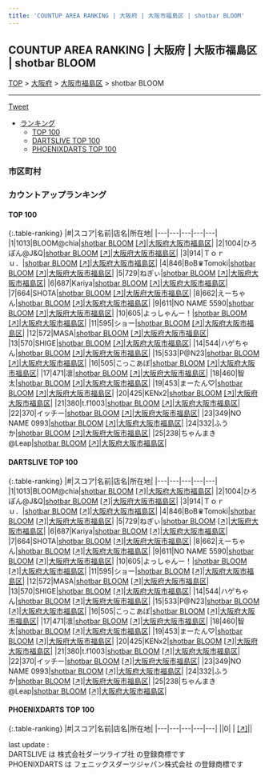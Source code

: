 ```yaml
---
title: 'COUNTUP AREA RANKING | 大阪府 | 大阪市福島区 | shotbar BLOOM'
---
```

## COUNTUP AREA RANKING | 大阪府 | 大阪市福島区 | shotbar BLOOM

[TOP](/darts/rank/) > [大阪府](/darts/rank/大阪府/) > [大阪市福島区](/darts/rank/大阪府/大阪市福島区/) > shotbar BLOOM

___

<a href="https://twitter.com/share?ref_src=twsrc%5Etfw" data-text="COUNTUP AREA RANKING | 大阪府大阪市福島区shotbar BLOOM" class="twitter-share-button" data-hashtags="DARTSLIVE,PHOENIXDARTS,darts,ダーツ" data-show-count="false">Tweet</a>

* [ランキング](#カウントアップランキング)
    * [TOP 100](#top-100)
    * [DARTSLIVE TOP 100](#dartslive-top-100)
    * [PHOENIXDARTS TOP 100](#phoenixdarts-top-100)

### 市区町村

<ul>

</ul>

### カウントアップランキング

#### TOP 100



{:.table-ranking}
|#|スコア|名前|店名|所在地|
|---|---|---|---|---|
|1|1013|<span class="rank-name-dl">BLOOM@chia</span>|<a href="/darts/rank/shops/12df8c9dce968dad0d9b047a20a7ba1e.html">shotbar BLOOM</a> <a href="https://search.dartslive.com/jp/shop/12df8c9dce968dad0d9b047a20a7ba1e">[↗]</a>|<a href="/darts/rank/大阪府/大阪市福島区">大阪府大阪市福島区</a>|
|2|1004|<span class="rank-name-dl">ひろぽん@J&amp;Q</span>|<a href="/darts/rank/shops/12df8c9dce968dad0d9b047a20a7ba1e.html">shotbar BLOOM</a> <a href="https://search.dartslive.com/jp/shop/12df8c9dce968dad0d9b047a20a7ba1e">[↗]</a>|<a href="/darts/rank/大阪府/大阪市福島区">大阪府大阪市福島区</a>|
|3|914|<span class="rank-name-dl">Ｔｏｒｕ．</span>|<a href="/darts/rank/shops/12df8c9dce968dad0d9b047a20a7ba1e.html">shotbar BLOOM</a> <a href="https://search.dartslive.com/jp/shop/12df8c9dce968dad0d9b047a20a7ba1e">[↗]</a>|<a href="/darts/rank/大阪府/大阪市福島区">大阪府大阪市福島区</a>|
|4|846|<span class="rank-name-dl">BoB♛Tomoki</span>|<a href="/darts/rank/shops/12df8c9dce968dad0d9b047a20a7ba1e.html">shotbar BLOOM</a> <a href="https://search.dartslive.com/jp/shop/12df8c9dce968dad0d9b047a20a7ba1e">[↗]</a>|<a href="/darts/rank/大阪府/大阪市福島区">大阪府大阪市福島区</a>|
|5|729|<span class="rank-name-dl">ねぎぃ</span>|<a href="/darts/rank/shops/12df8c9dce968dad0d9b047a20a7ba1e.html">shotbar BLOOM</a> <a href="https://search.dartslive.com/jp/shop/12df8c9dce968dad0d9b047a20a7ba1e">[↗]</a>|<a href="/darts/rank/大阪府/大阪市福島区">大阪府大阪市福島区</a>|
|6|687|<span class="rank-name-dl">Kariya</span>|<a href="/darts/rank/shops/12df8c9dce968dad0d9b047a20a7ba1e.html">shotbar BLOOM</a> <a href="https://search.dartslive.com/jp/shop/12df8c9dce968dad0d9b047a20a7ba1e">[↗]</a>|<a href="/darts/rank/大阪府/大阪市福島区">大阪府大阪市福島区</a>|
|7|664|<span class="rank-name-dl">SHOTA</span>|<a href="/darts/rank/shops/12df8c9dce968dad0d9b047a20a7ba1e.html">shotbar BLOOM</a> <a href="https://search.dartslive.com/jp/shop/12df8c9dce968dad0d9b047a20a7ba1e">[↗]</a>|<a href="/darts/rank/大阪府/大阪市福島区">大阪府大阪市福島区</a>|
|8|662|<span class="rank-name-dl">えーちゃん</span>|<a href="/darts/rank/shops/12df8c9dce968dad0d9b047a20a7ba1e.html">shotbar BLOOM</a> <a href="https://search.dartslive.com/jp/shop/12df8c9dce968dad0d9b047a20a7ba1e">[↗]</a>|<a href="/darts/rank/大阪府/大阪市福島区">大阪府大阪市福島区</a>|
|9|611|<span class="rank-name-dl">NO NAME 5590</span>|<a href="/darts/rank/shops/12df8c9dce968dad0d9b047a20a7ba1e.html">shotbar BLOOM</a> <a href="https://search.dartslive.com/jp/shop/12df8c9dce968dad0d9b047a20a7ba1e">[↗]</a>|<a href="/darts/rank/大阪府/大阪市福島区">大阪府大阪市福島区</a>|
|10|605|<span class="rank-name-dl">よっしゃんー！</span>|<a href="/darts/rank/shops/12df8c9dce968dad0d9b047a20a7ba1e.html">shotbar BLOOM</a> <a href="https://search.dartslive.com/jp/shop/12df8c9dce968dad0d9b047a20a7ba1e">[↗]</a>|<a href="/darts/rank/大阪府/大阪市福島区">大阪府大阪市福島区</a>|
|11|595|<span class="rank-name-dl">ショー</span>|<a href="/darts/rank/shops/12df8c9dce968dad0d9b047a20a7ba1e.html">shotbar BLOOM</a> <a href="https://search.dartslive.com/jp/shop/12df8c9dce968dad0d9b047a20a7ba1e">[↗]</a>|<a href="/darts/rank/大阪府/大阪市福島区">大阪府大阪市福島区</a>|
|12|572|<span class="rank-name-dl">MASA</span>|<a href="/darts/rank/shops/12df8c9dce968dad0d9b047a20a7ba1e.html">shotbar BLOOM</a> <a href="https://search.dartslive.com/jp/shop/12df8c9dce968dad0d9b047a20a7ba1e">[↗]</a>|<a href="/darts/rank/大阪府/大阪市福島区">大阪府大阪市福島区</a>|
|13|570|<span class="rank-name-dl">SHIGE</span>|<a href="/darts/rank/shops/12df8c9dce968dad0d9b047a20a7ba1e.html">shotbar BLOOM</a> <a href="https://search.dartslive.com/jp/shop/12df8c9dce968dad0d9b047a20a7ba1e">[↗]</a>|<a href="/darts/rank/大阪府/大阪市福島区">大阪府大阪市福島区</a>|
|14|544|<span class="rank-name-dl">ハゲちゃん</span>|<a href="/darts/rank/shops/12df8c9dce968dad0d9b047a20a7ba1e.html">shotbar BLOOM</a> <a href="https://search.dartslive.com/jp/shop/12df8c9dce968dad0d9b047a20a7ba1e">[↗]</a>|<a href="/darts/rank/大阪府/大阪市福島区">大阪府大阪市福島区</a>|
|15|533|<span class="rank-name-dl">P@N23</span>|<a href="/darts/rank/shops/12df8c9dce968dad0d9b047a20a7ba1e.html">shotbar BLOOM</a> <a href="https://search.dartslive.com/jp/shop/12df8c9dce968dad0d9b047a20a7ba1e">[↗]</a>|<a href="/darts/rank/大阪府/大阪市福島区">大阪府大阪市福島区</a>|
|16|505|<span class="rank-name-dl">こっこあぽ</span>|<a href="/darts/rank/shops/12df8c9dce968dad0d9b047a20a7ba1e.html">shotbar BLOOM</a> <a href="https://search.dartslive.com/jp/shop/12df8c9dce968dad0d9b047a20a7ba1e">[↗]</a>|<a href="/darts/rank/大阪府/大阪市福島区">大阪府大阪市福島区</a>|
|17|471|<span class="rank-name-dl">凛</span>|<a href="/darts/rank/shops/12df8c9dce968dad0d9b047a20a7ba1e.html">shotbar BLOOM</a> <a href="https://search.dartslive.com/jp/shop/12df8c9dce968dad0d9b047a20a7ba1e">[↗]</a>|<a href="/darts/rank/大阪府/大阪市福島区">大阪府大阪市福島区</a>|
|18|460|<span class="rank-name-dl">智太</span>|<a href="/darts/rank/shops/12df8c9dce968dad0d9b047a20a7ba1e.html">shotbar BLOOM</a> <a href="https://search.dartslive.com/jp/shop/12df8c9dce968dad0d9b047a20a7ba1e">[↗]</a>|<a href="/darts/rank/大阪府/大阪市福島区">大阪府大阪市福島区</a>|
|19|453|<span class="rank-name-dl">まーたん♡</span>|<a href="/darts/rank/shops/12df8c9dce968dad0d9b047a20a7ba1e.html">shotbar BLOOM</a> <a href="https://search.dartslive.com/jp/shop/12df8c9dce968dad0d9b047a20a7ba1e">[↗]</a>|<a href="/darts/rank/大阪府/大阪市福島区">大阪府大阪市福島区</a>|
|20|425|<span class="rank-name-dl">KENx2</span>|<a href="/darts/rank/shops/12df8c9dce968dad0d9b047a20a7ba1e.html">shotbar BLOOM</a> <a href="https://search.dartslive.com/jp/shop/12df8c9dce968dad0d9b047a20a7ba1e">[↗]</a>|<a href="/darts/rank/大阪府/大阪市福島区">大阪府大阪市福島区</a>|
|21|380|<span class="rank-name-dl">t.f1003</span>|<a href="/darts/rank/shops/12df8c9dce968dad0d9b047a20a7ba1e.html">shotbar BLOOM</a> <a href="https://search.dartslive.com/jp/shop/12df8c9dce968dad0d9b047a20a7ba1e">[↗]</a>|<a href="/darts/rank/大阪府/大阪市福島区">大阪府大阪市福島区</a>|
|22|370|<span class="rank-name-dl">イッチー</span>|<a href="/darts/rank/shops/12df8c9dce968dad0d9b047a20a7ba1e.html">shotbar BLOOM</a> <a href="https://search.dartslive.com/jp/shop/12df8c9dce968dad0d9b047a20a7ba1e">[↗]</a>|<a href="/darts/rank/大阪府/大阪市福島区">大阪府大阪市福島区</a>|
|23|349|<span class="rank-name-dl">NO NAME 0993</span>|<a href="/darts/rank/shops/12df8c9dce968dad0d9b047a20a7ba1e.html">shotbar BLOOM</a> <a href="https://search.dartslive.com/jp/shop/12df8c9dce968dad0d9b047a20a7ba1e">[↗]</a>|<a href="/darts/rank/大阪府/大阪市福島区">大阪府大阪市福島区</a>|
|24|332|<span class="rank-name-dl">ふうか</span>|<a href="/darts/rank/shops/12df8c9dce968dad0d9b047a20a7ba1e.html">shotbar BLOOM</a> <a href="https://search.dartslive.com/jp/shop/12df8c9dce968dad0d9b047a20a7ba1e">[↗]</a>|<a href="/darts/rank/大阪府/大阪市福島区">大阪府大阪市福島区</a>|
|25|238|<span class="rank-name-dl">ちゃんまき@Leap</span>|<a href="/darts/rank/shops/12df8c9dce968dad0d9b047a20a7ba1e.html">shotbar BLOOM</a> <a href="https://search.dartslive.com/jp/shop/12df8c9dce968dad0d9b047a20a7ba1e">[↗]</a>|<a href="/darts/rank/大阪府/大阪市福島区">大阪府大阪市福島区</a>|


#### DARTSLIVE TOP 100



{:.table-ranking}
|#|スコア|名前|店名|所在地|
|---|---|---|---|---|
|1|1013|<span class="rank-name-dl">BLOOM@chia</span>|<a href="/darts/rank/shops/12df8c9dce968dad0d9b047a20a7ba1e.html">shotbar BLOOM</a> <a href="https://search.dartslive.com/jp/shop/12df8c9dce968dad0d9b047a20a7ba1e">[↗]</a>|<a href="/darts/rank/大阪府/大阪市福島区">大阪府大阪市福島区</a>|
|2|1004|<span class="rank-name-dl">ひろぽん@J&amp;Q</span>|<a href="/darts/rank/shops/12df8c9dce968dad0d9b047a20a7ba1e.html">shotbar BLOOM</a> <a href="https://search.dartslive.com/jp/shop/12df8c9dce968dad0d9b047a20a7ba1e">[↗]</a>|<a href="/darts/rank/大阪府/大阪市福島区">大阪府大阪市福島区</a>|
|3|914|<span class="rank-name-dl">Ｔｏｒｕ．</span>|<a href="/darts/rank/shops/12df8c9dce968dad0d9b047a20a7ba1e.html">shotbar BLOOM</a> <a href="https://search.dartslive.com/jp/shop/12df8c9dce968dad0d9b047a20a7ba1e">[↗]</a>|<a href="/darts/rank/大阪府/大阪市福島区">大阪府大阪市福島区</a>|
|4|846|<span class="rank-name-dl">BoB♛Tomoki</span>|<a href="/darts/rank/shops/12df8c9dce968dad0d9b047a20a7ba1e.html">shotbar BLOOM</a> <a href="https://search.dartslive.com/jp/shop/12df8c9dce968dad0d9b047a20a7ba1e">[↗]</a>|<a href="/darts/rank/大阪府/大阪市福島区">大阪府大阪市福島区</a>|
|5|729|<span class="rank-name-dl">ねぎぃ</span>|<a href="/darts/rank/shops/12df8c9dce968dad0d9b047a20a7ba1e.html">shotbar BLOOM</a> <a href="https://search.dartslive.com/jp/shop/12df8c9dce968dad0d9b047a20a7ba1e">[↗]</a>|<a href="/darts/rank/大阪府/大阪市福島区">大阪府大阪市福島区</a>|
|6|687|<span class="rank-name-dl">Kariya</span>|<a href="/darts/rank/shops/12df8c9dce968dad0d9b047a20a7ba1e.html">shotbar BLOOM</a> <a href="https://search.dartslive.com/jp/shop/12df8c9dce968dad0d9b047a20a7ba1e">[↗]</a>|<a href="/darts/rank/大阪府/大阪市福島区">大阪府大阪市福島区</a>|
|7|664|<span class="rank-name-dl">SHOTA</span>|<a href="/darts/rank/shops/12df8c9dce968dad0d9b047a20a7ba1e.html">shotbar BLOOM</a> <a href="https://search.dartslive.com/jp/shop/12df8c9dce968dad0d9b047a20a7ba1e">[↗]</a>|<a href="/darts/rank/大阪府/大阪市福島区">大阪府大阪市福島区</a>|
|8|662|<span class="rank-name-dl">えーちゃん</span>|<a href="/darts/rank/shops/12df8c9dce968dad0d9b047a20a7ba1e.html">shotbar BLOOM</a> <a href="https://search.dartslive.com/jp/shop/12df8c9dce968dad0d9b047a20a7ba1e">[↗]</a>|<a href="/darts/rank/大阪府/大阪市福島区">大阪府大阪市福島区</a>|
|9|611|<span class="rank-name-dl">NO NAME 5590</span>|<a href="/darts/rank/shops/12df8c9dce968dad0d9b047a20a7ba1e.html">shotbar BLOOM</a> <a href="https://search.dartslive.com/jp/shop/12df8c9dce968dad0d9b047a20a7ba1e">[↗]</a>|<a href="/darts/rank/大阪府/大阪市福島区">大阪府大阪市福島区</a>|
|10|605|<span class="rank-name-dl">よっしゃんー！</span>|<a href="/darts/rank/shops/12df8c9dce968dad0d9b047a20a7ba1e.html">shotbar BLOOM</a> <a href="https://search.dartslive.com/jp/shop/12df8c9dce968dad0d9b047a20a7ba1e">[↗]</a>|<a href="/darts/rank/大阪府/大阪市福島区">大阪府大阪市福島区</a>|
|11|595|<span class="rank-name-dl">ショー</span>|<a href="/darts/rank/shops/12df8c9dce968dad0d9b047a20a7ba1e.html">shotbar BLOOM</a> <a href="https://search.dartslive.com/jp/shop/12df8c9dce968dad0d9b047a20a7ba1e">[↗]</a>|<a href="/darts/rank/大阪府/大阪市福島区">大阪府大阪市福島区</a>|
|12|572|<span class="rank-name-dl">MASA</span>|<a href="/darts/rank/shops/12df8c9dce968dad0d9b047a20a7ba1e.html">shotbar BLOOM</a> <a href="https://search.dartslive.com/jp/shop/12df8c9dce968dad0d9b047a20a7ba1e">[↗]</a>|<a href="/darts/rank/大阪府/大阪市福島区">大阪府大阪市福島区</a>|
|13|570|<span class="rank-name-dl">SHIGE</span>|<a href="/darts/rank/shops/12df8c9dce968dad0d9b047a20a7ba1e.html">shotbar BLOOM</a> <a href="https://search.dartslive.com/jp/shop/12df8c9dce968dad0d9b047a20a7ba1e">[↗]</a>|<a href="/darts/rank/大阪府/大阪市福島区">大阪府大阪市福島区</a>|
|14|544|<span class="rank-name-dl">ハゲちゃん</span>|<a href="/darts/rank/shops/12df8c9dce968dad0d9b047a20a7ba1e.html">shotbar BLOOM</a> <a href="https://search.dartslive.com/jp/shop/12df8c9dce968dad0d9b047a20a7ba1e">[↗]</a>|<a href="/darts/rank/大阪府/大阪市福島区">大阪府大阪市福島区</a>|
|15|533|<span class="rank-name-dl">P@N23</span>|<a href="/darts/rank/shops/12df8c9dce968dad0d9b047a20a7ba1e.html">shotbar BLOOM</a> <a href="https://search.dartslive.com/jp/shop/12df8c9dce968dad0d9b047a20a7ba1e">[↗]</a>|<a href="/darts/rank/大阪府/大阪市福島区">大阪府大阪市福島区</a>|
|16|505|<span class="rank-name-dl">こっこあぽ</span>|<a href="/darts/rank/shops/12df8c9dce968dad0d9b047a20a7ba1e.html">shotbar BLOOM</a> <a href="https://search.dartslive.com/jp/shop/12df8c9dce968dad0d9b047a20a7ba1e">[↗]</a>|<a href="/darts/rank/大阪府/大阪市福島区">大阪府大阪市福島区</a>|
|17|471|<span class="rank-name-dl">凛</span>|<a href="/darts/rank/shops/12df8c9dce968dad0d9b047a20a7ba1e.html">shotbar BLOOM</a> <a href="https://search.dartslive.com/jp/shop/12df8c9dce968dad0d9b047a20a7ba1e">[↗]</a>|<a href="/darts/rank/大阪府/大阪市福島区">大阪府大阪市福島区</a>|
|18|460|<span class="rank-name-dl">智太</span>|<a href="/darts/rank/shops/12df8c9dce968dad0d9b047a20a7ba1e.html">shotbar BLOOM</a> <a href="https://search.dartslive.com/jp/shop/12df8c9dce968dad0d9b047a20a7ba1e">[↗]</a>|<a href="/darts/rank/大阪府/大阪市福島区">大阪府大阪市福島区</a>|
|19|453|<span class="rank-name-dl">まーたん♡</span>|<a href="/darts/rank/shops/12df8c9dce968dad0d9b047a20a7ba1e.html">shotbar BLOOM</a> <a href="https://search.dartslive.com/jp/shop/12df8c9dce968dad0d9b047a20a7ba1e">[↗]</a>|<a href="/darts/rank/大阪府/大阪市福島区">大阪府大阪市福島区</a>|
|20|425|<span class="rank-name-dl">KENx2</span>|<a href="/darts/rank/shops/12df8c9dce968dad0d9b047a20a7ba1e.html">shotbar BLOOM</a> <a href="https://search.dartslive.com/jp/shop/12df8c9dce968dad0d9b047a20a7ba1e">[↗]</a>|<a href="/darts/rank/大阪府/大阪市福島区">大阪府大阪市福島区</a>|
|21|380|<span class="rank-name-dl">t.f1003</span>|<a href="/darts/rank/shops/12df8c9dce968dad0d9b047a20a7ba1e.html">shotbar BLOOM</a> <a href="https://search.dartslive.com/jp/shop/12df8c9dce968dad0d9b047a20a7ba1e">[↗]</a>|<a href="/darts/rank/大阪府/大阪市福島区">大阪府大阪市福島区</a>|
|22|370|<span class="rank-name-dl">イッチー</span>|<a href="/darts/rank/shops/12df8c9dce968dad0d9b047a20a7ba1e.html">shotbar BLOOM</a> <a href="https://search.dartslive.com/jp/shop/12df8c9dce968dad0d9b047a20a7ba1e">[↗]</a>|<a href="/darts/rank/大阪府/大阪市福島区">大阪府大阪市福島区</a>|
|23|349|<span class="rank-name-dl">NO NAME 0993</span>|<a href="/darts/rank/shops/12df8c9dce968dad0d9b047a20a7ba1e.html">shotbar BLOOM</a> <a href="https://search.dartslive.com/jp/shop/12df8c9dce968dad0d9b047a20a7ba1e">[↗]</a>|<a href="/darts/rank/大阪府/大阪市福島区">大阪府大阪市福島区</a>|
|24|332|<span class="rank-name-dl">ふうか</span>|<a href="/darts/rank/shops/12df8c9dce968dad0d9b047a20a7ba1e.html">shotbar BLOOM</a> <a href="https://search.dartslive.com/jp/shop/12df8c9dce968dad0d9b047a20a7ba1e">[↗]</a>|<a href="/darts/rank/大阪府/大阪市福島区">大阪府大阪市福島区</a>|
|25|238|<span class="rank-name-dl">ちゃんまき@Leap</span>|<a href="/darts/rank/shops/12df8c9dce968dad0d9b047a20a7ba1e.html">shotbar BLOOM</a> <a href="https://search.dartslive.com/jp/shop/12df8c9dce968dad0d9b047a20a7ba1e">[↗]</a>|<a href="/darts/rank/大阪府/大阪市福島区">大阪府大阪市福島区</a>|


#### PHOENIXDARTS TOP 100



{:.table-ranking}
|#|スコア|名前|店名|所在地|
|---|---|---|---|---|
||0|<span class="rank-name-dl"> </span>|<a href="/darts/rank/shops/.html"></a> <a href="">[↗]</a>|<a href="/darts/rank//"></a>|


<div class="footer border-top border-gray-light mt-5 pt-3 text-right text-gray">
    last update : <span style="font-weight: italic" id="foot_last_modified"></span><br />
    DARTSLIVE は 株式会社ダーツライブ社 の登録商標です<br />
    PHOENIXDARTS は フェニックスダーツジャパン株式会社 の登録商標です<br />
</div>

<script src="https://cdnjs.cloudflare.com/ajax/libs/jquery.tablesorter/2.31.3/js/jquery.tablesorter.min.js" integrity="sha512-qzgd5cYSZcosqpzpn7zF2ZId8f/8CHmFKZ8j7mU4OUXTNRd5g+ZHBPsgKEwoqxCtdQvExE5LprwwPAgoicguNg==" crossorigin="anonymous" referrerpolicy="no-referrer"></script>
<link rel="stylesheet" href="https://cdnjs.cloudflare.com/ajax/libs/jquery.tablesorter/2.31.3/css/theme.default.min.css" integrity="sha512-wghhOJkjQX0Lh3NSWvNKeZ0ZpNn+SPVXX1Qyc9OCaogADktxrBiBdKGDoqVUOyhStvMBmJQ8ZdMHiR3wuEq8+w==" crossorigin="anonymous" referrerpolicy="no-referrer" />
<script>
$(function() {
    $(".table-ranking").tablesorter({sortList:[[0, 0]]});
    $("#foot_last_modified").text(formatDate(new Date(document.lastModified), 'yyyy-MM-dd HH:mm:ss'));
});
</script>

<script async src="https://platform.twitter.com/widgets.js" charset="utf-8"></script>